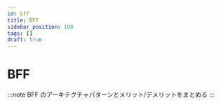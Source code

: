 ```yaml
---
id: bff
title: BFF
sidebar_position: 100
tags: []
draft: true
---
```


# BFF

:::note
BFF のアーキテクチャパターンとメリット/デメリットをまとめる
:::
